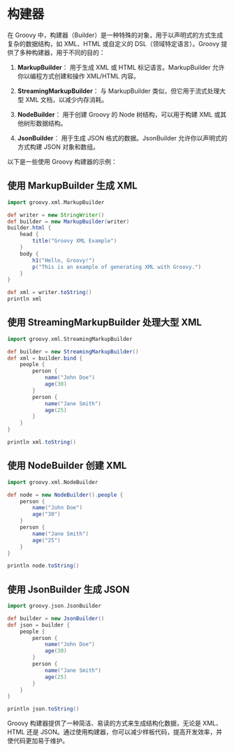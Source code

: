 # 构建器

在 Groovy 中，构建器（Builder）是一种特殊的对象，用于以声明式的方式生成复杂的数据结构，如 XML、HTML 或自定义的 DSL（领域特定语言）。Groovy 提供了多种构建器，用于不同的目的：

1. **MarkupBuilder**：
   用于生成 XML 或 HTML 标记语言。MarkupBuilder 允许你以编程方式创建和操作 XML/HTML 内容。

2. **StreamingMarkupBuilder**：
   与 MarkupBuilder 类似，但它用于流式处理大型 XML 文档，以减少内存消耗。

3. **NodeBuilder**：
   用于创建 Groovy 的 Node 树结构，可以用于构建 XML 或其他树形数据结构。

4. **JsonBuilder**：
   用于生成 JSON 格式的数据。JsonBuilder 允许你以声明式的方式构建 JSON 对象和数组。

以下是一些使用 Groovy 构建器的示例：

## 使用 MarkupBuilder 生成 XML

```groovy
import groovy.xml.MarkupBuilder

def writer = new StringWriter()
def builder = new MarkupBuilder(writer)
builder.html {
    head {
        title("Groovy XML Example")
    }
    body {
        h1("Hello, Groovy!")
        p("This is an example of generating XML with Groovy.")
    }
}

def xml = writer.toString()
println xml
```

## 使用 StreamingMarkupBuilder 处理大型 XML

```groovy
import groovy.xml.StreamingMarkupBuilder

def builder = new StreamingMarkupBuilder()
def xml = builder.bind {
    people {
        person {
            name("John Doe")
            age(30)
        }
        person {
            name("Jane Smith")
            age(25)
        }
    }
}

println xml.toString()
```

## 使用 NodeBuilder 创建 XML

```groovy
import groovy.xml.NodeBuilder

def node = new NodeBuilder().people {
    person {
        name("John Doe")
        age("30")
    }
    person {
        name("Jane Smith")
        age("25")
    }
}

println node.toString()
```

## 使用 JsonBuilder 生成 JSON

```groovy
import groovy.json.JsonBuilder

def builder = new JsonBuilder()
def json = builder {
    people {
        person {
            name("John Doe")
            age(30)
        }
        person {
            name("Jane Smith")
            age(25)
        }
    }
}

println json.toString()
```

Groovy 构建器提供了一种简洁、易读的方式来生成结构化数据，无论是 XML、HTML 还是 JSON。通过使用构建器，你可以减少样板代码，提高开发效率，并使代码更加易于维护。
